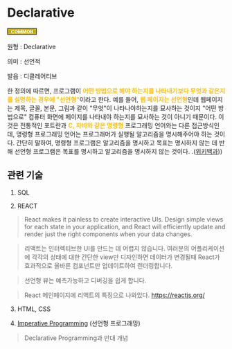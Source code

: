# Declarative
![Common](../2TAT1C/Label_Common.png)

원형 : Declarative

의미  : 선언적 

발음 : 디클레어티브

한 정의에 따르면, 프로그램이  <span style="color:#FFBF00; font-weight:bold;">어떤 방법으로 해야 하는지를 나타내기보다 무엇과 같은지를 설명하는 경우에 "선언형"</span>이라고 한다. 예를 들어,  <span style="color:#FFBF00; font-weight:bold;">웹 페이지는 선언형</span>인데 웹페이지는 제목, 글꼴, 본문, 그림과 같이 "무엇"이 나타나야하는지를 묘사하는 것이지 "어떤 방법으로" 컴퓨터 화면에 페이지를 나타내야 하는지를 묘사하는 것이 아니기 때문이다. 이것은 전통적인 포트란과  <span style="color:#FFBF00; font-weight:bold;">C, 자바와 같은 명령형</span> 프로그래밍 언어와는 다른 접근방식인데, 명령형 프로그래밍 언어는 프로그래머가 실행될 알고리즘을 명시해주어야 하는 것이다. 간단히 말하여, 명령형 프로그램은 알고리즘을 명시하고 목표는 명시하지 않는 데 반해 선언형 프로그램은 목표를 명시하고 알고리즘을 명시하지 않는 것이다.
.([위키백과](https://ko.wikipedia.org/wiki/%EC%84%A0%EC%96%B8%ED%98%95_%ED%94%84%EB%A1%9C%EA%B7%B8%EB%9E%98%EB%B0%8D)))

## 관련 기술
1. SQL

2. REACT
>React makes it painless to create interactive UIs. Design simple views for each state in your application, and React will efficiently update and render just the right components when your data changes.

>리액트는 인터렉티브한 UI를 만드는 데 어렵지 않습니다. 여러분의 어플리케이션에 각각의 상태에 대한 간단한 view만 디자인하면 데이터가 변경될때 React가 효과적으로 올바른 컴포넌트만 업데이트하여 렌더링합니다.

> 선언형 뷰는 예측가능하고 디버깅을 쉽게 합니다.

> React 메인페이지에 리액트의 특징으로 나와있다. https://reactjs.org/ 

3. HTML, CSS

4. [Imperative Programming](https://github.com/MoonSupport/DICTIONARY/blob/master/I/Imperative.md) (선언형 프로그래밍)
> Declarative Programming과 반대 개념
